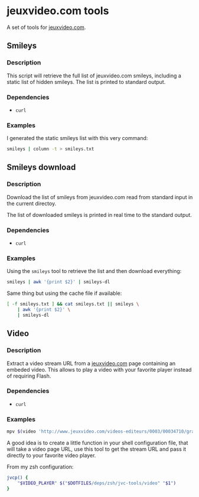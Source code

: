 jeuxvideo.com tools
===================

A set of tools for [jeuxvideo.com](http://www.jeuxvideo.com/).

Smileys
-------

### Description

This script will retrieve the full list of jeuxvideo.com smileys, including
a static list of hidden smileys. The list is printed to standard output.

### Dependencies

* `curl`

### Examples

I generated the static smileys list with this very command:

```sh
smileys | column -t > smileys.txt
```

Smileys download
----------------

### Description

Download the list of smileys from jeuxvideo.com read from standard input
in the current directoy.

The list of downloaded smileys is printed in real time to the standard output.

### Dependencies

* `curl`

### Examples

Using the `smileys` tool to retrieve the list and then download everything:

```sh
smileys | awk '{print $2}' | smileys-dl
```

Same thing but using the cache file if available:

```sh
[ -f smileys.txt ] && cat smileys.txt || smileys \
    | awk '{print $2}' \
    | smileys-dl
```

Video
-----

### Description

Extract a video stream URL from a [jeuxvideo.com](http://www.jeuxvideo.com/)
page containing an embeded video. This allows to play a video with
your favorite player instead of requiring Flash.

### Dependencies

* `curl`

### Examples

```sh
mpv $(video 'http://www.jeuxvideo.com/videos-editeurs/0003/00034710/grand-theft-auto-v-pc-e3-2014-un-pas-dans-la-nouvelle-generation-00121128.htm')
```

A good idea is to create a little function in your shell configuration
file, that will take a video page URL, use this tool to get the stream URL
and pass it directly to your favorite video player.

From my zsh configuration:

```sh
jvcp() {
    "$VIDEO_PLAYER" $("$DOTFILES/deps/zsh/jvc-tools/video" "$1")
}
```
